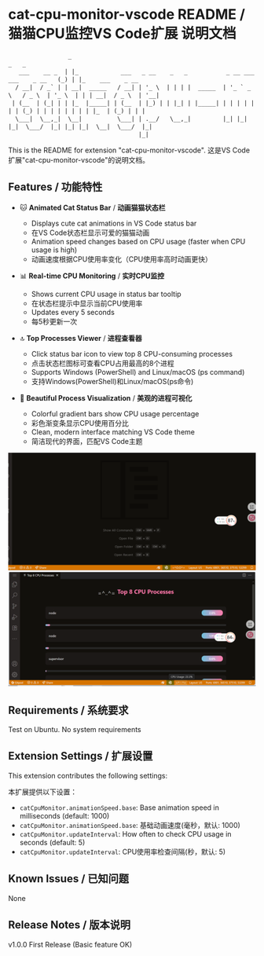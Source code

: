 # cat-cpu-monitor-vscode README / 猫猫CPU监控VS Code扩展 说明文档

```
                 _                                                                        _   _                  
   ___    __ _  | |_            ___   _ __    _   _           _ __ ___     ___    _ __   (_) | |_    ___    _ __ 
  / __|  / _` | | __|  _____   / __| | '_ \  | | | |  _____  | '_ ` _ \   / _ \  | '_ \  | | | __|  / _ \  | '__|
 | (__  | (_| | | |_  |_____| | (__  | |_) | | |_| | |_____| | | | | | | | (_) | | | | | | | | |_  | (_) | | |   
  \___|  \__,_|  \__|          \___| | .__/   \__,_|         |_| |_| |_|  \___/  |_| |_| |_|  \__|  \___/  |_|   
                                     |_|                                                                         
```


This is the README for extension "cat-cpu-monitor-vscode". 
这是VS Code扩展"cat-cpu-monitor-vscode"的说明文档。

## Features / 功能特性

- 🐱 **Animated Cat Status Bar** / **动画猫猫状态栏**
  - Displays cute cat animations in VS Code status bar
  - 在VS Code状态栏显示可爱的猫猫动画
  - Animation speed changes based on CPU usage (faster when CPU usage is high)
  - 动画速度根据CPU使用率变化（CPU使用率高时动画更快）

- 📊 **Real-time CPU Monitoring** / **实时CPU监控**
  - Shows current CPU usage in status bar tooltip
  - 在状态栏提示中显示当前CPU使用率
  - Updates every 5 seconds
  - 每5秒更新一次

- 🔝 **Top Processes Viewer** / **进程查看器**
  - Click status bar icon to view top 8 CPU-consuming processes
  - 点击状态栏图标可查看CPU占用最高的8个进程
  - Supports Windows (PowerShell) and Linux/macOS (ps command)
  - 支持Windows(PowerShell)和Linux/macOS(ps命令)

- 🎨 **Beautiful Process Visualization** / **美观的进程可视化**
  - Colorful gradient bars show CPU usage percentage
  - 彩色渐变条显示CPU使用百分比
  - Clean, modern interface matching VS Code theme
  - 简洁现代的界面，匹配VS Code主题

![Demo Screenshot](https://github.com/MengAiDev/cat-cpu-monitor-vscode/blob/main/images/demo.png)
![Process Viewer](https://github.com/MengAiDev/cat-cpu-monitor-vscode/raw/main/images/image.png)

## Requirements / 系统要求

Test on Ubuntu. No system requirements

## Extension Settings / 扩展设置

This extension contributes the following settings:

本扩展提供以下设置：

* `catCpuMonitor.animationSpeed.base`: Base animation speed in milliseconds (default: 1000)
* `catCpuMonitor.animationSpeed.base`: 基础动画速度(毫秒，默认: 1000)
* `catCpuMonitor.updateInterval`: How often to check CPU usage in seconds (default: 5)
* `catCpuMonitor.updateInterval`: CPU使用率检查间隔(秒，默认: 5)

## Known Issues / 已知问题

None

## Release Notes / 版本说明

v1.0.0 First Release (Basic feature OK)



